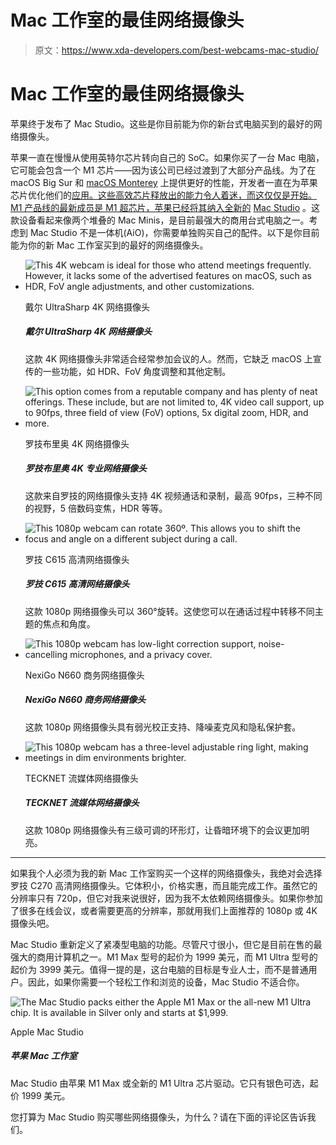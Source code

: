 # Mac 工作室的最佳网络摄像头

> 原文：<https://www.xda-developers.com/best-webcams-mac-studio/>

# Mac 工作室的最佳网络摄像头

苹果终于发布了 Mac Studio。这些是你目前能为你的新台式电脑买到的最好的网络摄像头。

苹果一直在慢慢从使用英特尔芯片转向自己的 SoC。如果你买了一台 Mac 电脑，它可能会包含一个 M1 芯片——因为该公司已经过渡到了大部分产品线。为了在 macOS Big Sur 和 [macOS Monterey](https://www.xda-developers.com/macos-monterey) 上提供更好的性能，开发者一直在为苹果芯片优化他们的[应用。这些高效芯片释放出的能力令人着迷，而这仅仅是开始。M1 产品线的最新成员是 M1 超芯片，苹果已经将其纳入全新的](https://www.xda-developers.com/best-apps-apple-silicon/) [Mac Studio](https://www.xda-developers.com/apple-mac-studio-m1-ultra-review/) 。这款设备看起来像两个堆叠的 Mac Minis，是目前最强大的商用台式电脑之一。考虑到 Mac Studio 不是一体机(AiO)，你需要单独购买自己的配件。以下是你目前能为你的新 Mac 工作室买到的最好的网络摄像头。

*   <picture>![This 4K webcam is ideal for those who attend meetings frequently. However, it lacks some of the advertised features on macOS, such as HDR, FoV angle adjustments, and other customizations.](img/713546a227bccd4edba784bcec38c643.png)</picture>

    戴尔 UltraSharp 4K 网络摄像头

    ##### 戴尔 UltraSharp 4K 网络摄像头

    这款 4K 网络摄像头非常适合经常参加会议的人。然而，它缺乏 macOS 上宣传的一些功能，如 HDR、FoV 角度调整和其他定制。

*   <picture>![This option comes from a reputable company and has plenty of neat offerings. These include, but are not limited to, 4K video call support, up to 90fps, three field of view (FoV) options, 5x digital zoom, HDR, and more.](img/9cf23babd130d9e20370d7bdce7cf9b7.png)</picture>

    罗技布里奥 4K 网络摄像头

    ##### 罗技布里奥 4K 专业网络摄像头

    这款来自罗技的网络摄像头支持 4K 视频通话和录制，最高 90fps，三种不同的视野，5 倍数码变焦，HDR 等等。

*   <picture>![This 1080p webcam can rotate 360º. This allows you to shift the focus and angle on a different subject during a call.](img/fb41b0e08b2a88c937ab8380e699e3cb.png)</picture>

    罗技 C615 高清网络摄像头

    ##### 罗技 C615 高清网络摄像头

    这款 1080p 网络摄像头可以 360°旋转。这使您可以在通话过程中转移不同主题的焦点和角度。

*   <picture>![This 1080p webcam has low-light correction support, noise-cancelling microphones, and a privacy cover.](img/35cce19e58b16dfa5636eae24d19ac59.png)</picture>

    NexiGo N660 商务网络摄像头

    ##### NexiGo N660 商务网络摄像头

    这款 1080p 网络摄像头具有弱光校正支持、降噪麦克风和隐私保护套。

*   <picture>![This 1080p webcam has a three-level adjustable ring light, making meetings in dim environments brighter.](img/ba900b20fd12165a89f98996e3e5cca9.png)</picture>

    TECKNET 流媒体网络摄像头

    ##### TECKNET 流媒体网络摄像头

    这款 1080p 网络摄像头有三级可调的环形灯，让昏暗环境下的会议更加明亮。

* * *

如果我个人必须为我的新 Mac 工作室购买一个这样的网络摄像头，我绝对会选择罗技 C270 高清网络摄像头。它体积小，价格实惠，而且能完成工作。虽然它的分辨率只有 720p，但它对我来说很好，因为我不太依赖网络摄像头。如果你参加了很多在线会议，或者需要更高的分辨率，那就用我们上面推荐的 1080p 或 4K 摄像头吧。

Mac Studio 重新定义了紧凑型电脑的功能。尽管尺寸很小，但它是目前在售的最强大的商用计算机之一。M1 Max 型号的起价为 1999 美元，而 M1 Ultra 型号的起价为 3999 美元。值得一提的是，这台电脑的目标是专业人士，而不是普通用户。因此，如果你需要一个轻松工作和浏览的设备，Mac Studio 不适合你。

 <picture>![The Mac Studio packs either the Apple M1 Max or the all-new M1 Ultra chip. It is available in Silver only and starts at $1,999.](img/392684136c949a55235af951343b88f8.png)</picture> 

Apple Mac Studio

##### 苹果 Mac 工作室

Mac Studio 由苹果 M1 Max 或全新的 M1 Ultra 芯片驱动。它只有银色可选，起价 1999 美元。

您打算为 Mac Studio 购买哪些网络摄像头，为什么？请在下面的评论区告诉我们。
